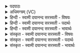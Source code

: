 <details><summary>पदपाठः</summary>

अन्ना॑त्। प॒रि॒स्रुत॒ इति॑ परि॒ऽस्रुतः॑। रस॑म्। ब्रह्म॑णा। वि। अ॒पि॒ब॒त्। क्ष॒त्रम्। पयः॑। सोम॑म्। प्र॒जाप॑ति॒रिति॑ प्र॒जाऽप॑तिः। ऋ॒तेन॑। स॒त्यम्। इ॒न्द्रि॒यम्। वि॒पान॒मिति॑ वि॒ऽपान॑म्। शु॒क्रम्। अन्ध॑सः। इन्द्र॑स्य। इ॒न्द्रि॒यम्। इ॒दम्। पयः॑। अ॒मृत॑म्। मधु॑। ७५।
</details>

<details><summary>अधिमन्त्रम् (VC)</summary>

- प्रजापतिर्देवता
- शङ्ख ऋषिः
- भुरिगतिजगती
- निषादः
</details>

<details><summary>हिन्दी - स्वामी दयानन्द सरस्वती  - विषयः</summary>

कैसे राज्य की उन्नति करनी चाहिये, इस विषय को अगले मन्त्र में कहा है ॥
</details>

<details><summary>हिन्दी - स्वामी दयानन्द सरस्वती  - पदार्थः</summary>

पदार्थान्वयभाषाः -  जो (ब्रह्मणा) चारों वेद पढ़े हुए विद्वान् के साथ (प्रजापतिः) प्रजा का रक्षक सभाध्यक्ष राजा (परिस्रुतः) सब ओर से पके हुए (अन्नात्) जौ आदि अन्न से निकले (पयः) दुग्ध के तुल्य (सोमम्) ऐश्वर्ययुक्त (रसम्) साररूप रस और (क्षत्रम्) क्षत्रियकुल को (व्यपिबत्) ग्रहण करे, सो (ऋतेन) विद्या तथा विनय से युक्त न्याय से (अन्धसः) अन्धकाररूप अन्याय के निवारक (शुक्रम्) पराक्रम करनेहारे (विपानम्) विविध रक्षण के हेतु (सत्यम्) सत्य व्यवहारों में उत्तम (इन्द्रियम्) इन्द्र नामक परमात्मा ने दिये हुए (इन्द्रस्य) समग्र ऐश्वर्य के देनेहारे राज्य की प्राप्ति करानेहारे (इदम्) इस प्रत्यक्ष (पयः) पीने के योग्य (अमृतम्) अमृत के तुल्य सुखदायक रस और (मधु) मधुरादि गुणयुक्त (इन्द्रियम्) राजादि पुरुषों ने सेवे हुए न्यायाचरण को प्राप्त होवे, यह सदा सुखी होवे ॥७५ ॥
</details>

<details><summary>हिन्दी - स्वामी दयानन्द सरस्वती  - भावार्थः</summary>

भावार्थभाषाः -  जो विद्वानों की अनुमति से राज्य को बढ़ाने की इच्छा करते हैं, वे अन्याय की निवृत्ति करने और राज्य को बढ़ाने में समर्थ होते हैं ॥७५ ॥
</details>

<details><summary>संस्कृत - स्वामी दयानन्द सरस्वती  - विषयः</summary>

कथं राज्यमुन्नेयमित्याह ॥
</details>

<details><summary>संस्कृत - स्वामी दयानन्द सरस्वती  - पदार्थः</summary>

पदार्थान्वयभाषाः -  यो ब्रह्मणा सह प्रजापतिः परिस्रुतोऽन्नान्निःसृतं पयः सोमं रसं क्षत्रं च व्यपिबत्, स ऋतेनाऽन्धसो निवर्तकं शुक्रं विपानं सत्यमिन्द्रियमिन्द्रस्य प्रापकमिदं पयोऽमृतं मध्विन्द्रियं च प्राप्नुयात्, स सदा सुखी भवेत् ॥७५ ॥
</details>

<details><summary>संस्कृत - स्वामी दयानन्द सरस्वती  - भावार्थः</summary>

भावार्थभाषाः -  ये विद्वदनुमत्या राज्यं वर्द्धितुमिच्छन्ति, तेऽन्यायं निवर्तयितुं राज्यं वर्द्धयितुं च शक्नुवन्ति ॥७५ ॥
</details>